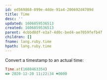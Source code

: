 ```yaml
---
id: ed569868-899e-4dde-91a4-200692d4789d
title: Time
desc: ''
updated: 1606859536513
created: 1606859536513
parent: 4cbbd8df-e3a7-4d0c-bed4-ae7059fefb47
children: []
fname: lang.ruby.time
hpath: lang.ruby.time
---
```

Convert a timestamp to an actual time:

```ruby
Time.at(1608463354)
=> 2020-12-20 11:22:34 +0000
```

